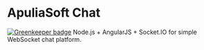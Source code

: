 ApuliaSoft Chat
===============

[![Greenkeeper badge](https://badges.greenkeeper.io/apuliasoft/as-chat.svg)](https://greenkeeper.io/)
Node.js + AngularJS + Socket.IO for simple WebSocket chat platform. 
